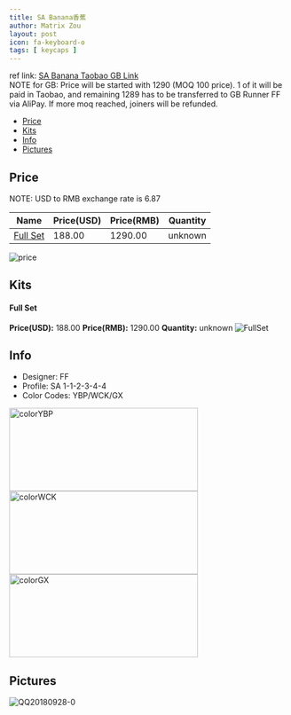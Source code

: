 ```yaml
---
title: SA Banana香蕉
author: Matrix Zou
layout: post
icon: fa-keyboard-o
tags: [ keycaps ]
---
```


ref link: [SA Banana Taobao GB Link](https://item.taobao.com/item.htm?spm=a1z09.2.0.0.5e022e8dQ92qJB&id=578444294624&_u=s1knu0t6c06c)  
NOTE for GB: Price will be started with 1290 (MOQ 100 price). 1 of it will be paid in Taobao, and remaining 1289 has to be transferred to GB Runner FF via AliPay. If more moq reached, joiners will be refunded.

* [Price](#price)
* [Kits](#kits)
* [Info](#info)
* [Pictures](#pictures)

## Price

NOTE: USD to RMB exchange rate is 6.87

| Name          | Price(USD)    |  Price(RMB)  | Quantity |
| ------------- | ------------- |  ---------- | -------- |
|[Full Set](#fullset)|188.00|1290.00|unknown|

<img src="{{ 'assets/images/banana/price.png' | relative_url }}" alt="price" class="image featured">

## Kits
#### Full Set
**Price(USD):** 188.00 	**Price(RMB):** 1290.00		**Quantity:** unknown
<img src="{{ 'assets/images/banana/kits_pics/fullset.jpg' | relative_url }}" alt="FullSet" class="image featured">

## Info
* Designer: FF
* Profile: SA 1-1-2-3-4-4
* Color Codes: YBP/WCK/GX  
<img src="{{ 'assets/images/SP_ColorCodes/abs/SP_Abs_ColorCodes_YBP.png' | relative_url }}" alt="colorYBP" height="150" width="340">
<img src="{{ 'assets/images/SP_ColorCodes/abs/SP_Abs_ColorCodes_WCK.png' | relative_url }}" alt="colorWCK" height="150" width="340">
<img src="{{ 'assets/images/SP_ColorCodes/abs/SP_Abs_ColorCodes_GX.png' | relative_url }}" alt="colorGX" height="150" width="340">

## Pictures
<img src="{{ 'assets/images/banana/rendering_pics/QQ20180928-0.jpg' | relative_url }}" alt="QQ20180928-0" class="image featured">

